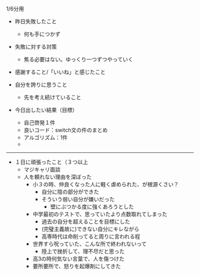 1/6分用

- 昨日失敗したこと
	- 何も手につかず

- 失敗に対する対策
	- 焦る必要はない。ゆっくり一つずつやっていく


- 感謝すること/「いいね」と感じたこと


- 自分を誇りに思うこと
	- 先を考え続けていること

- 今日出したい結果（目標）
	- 自己啓発１件
	- 良いコード：switch文の件のまとめ
	- アルゴリズム：1件
	- 

---

- １日に頑張ったこと（３つ以上
	- マジキャリ面談
	- 人を頼れない理由を深ぼった
		- 小３の時、仲良くなった人に軽く虐められた、が根源くさい？
			- 自分に陰の部分ができた
			- そういう弱い自分が嫌いだった
				- 壁にぶつかる度に強くあろうとした
		- 中学最初のテストで、思っていたより点数取れてしまった
			- 過去の自分を超えることを目標にした
			- (完璧主義故に)できない自分にキレながら
			- 高専時代は命削ってると周りに言われる程
		- 世界すら呪っていた、こんな所で終われないって
			- 陸上で挫折して、理不尽だと思った
		-  高3の時何気ない言葉で、人を傷つけた
		- 要所要所で、怒りを起爆剤にしてきた
